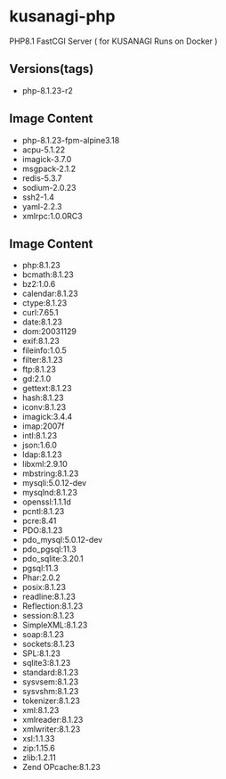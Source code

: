 # kusanagi-php
PHP8.1 FastCGI Server ( for KUSANAGI Runs on Docker )

## Versions(tags)
- php-8.1.23-r2

## Image Content
- php-8.1.23-fpm-alpine3.18
- acpu-5.1.22
- imagick-3.7.0
- msgpack-2.1.2
- redis-5.3.7
- sodium-2.0.23
- ssh2-1.4
- yaml-2.2.3
- xmlrpc:1.0.0RC3

## Image Content
- php:8.1.23
- bcmath:8.1.23
- bz2:1.0.6
- calendar:8.1.23
- ctype:8.1.23
- curl:7.65.1
- date:8.1.23
- dom:20031129
- exif:8.1.23
- fileinfo:1.0.5
- filter:8.1.23
- ftp:8.1.23
- gd:2.1.0
- gettext:8.1.23
- hash:8.1.23
- iconv:8.1.23
- imagick:3.4.4
- imap:2007f
- intl:8.1.23
- json:1.6.0
- ldap:8.1.23
- libxml:2.9.10
- mbstring:8.1.23
- mysqli:5.0.12-dev
- mysqlnd:8.1.23
- openssl:1.1.1d
- pcntl:8.1.23
- pcre:8.41
- PDO:8.1.23
- pdo_mysql:5.0.12-dev
- pdo_pgsql:11.3
- pdo_sqlite:3.20.1
- pgsql:11.3
- Phar:2.0.2
- posix:8.1.23
- readline:8.1.23
- Reflection:8.1.23
- session:8.1.23
- SimpleXML:8.1.23
- soap:8.1.23
- sockets:8.1.23
- SPL:8.1.23
- sqlite3:8.1.23
- standard:8.1.23
- sysvsem:8.1.23
- sysvshm:8.1.23
- tokenizer:8.1.23
- xml:8.1.23
- xmlreader:8.1.23
- xmlwriter:8.1.23
- xsl:1.1.33
- zip:1.15.6
- zlib:1.2.11
- Zend OPcache:8.1.23

